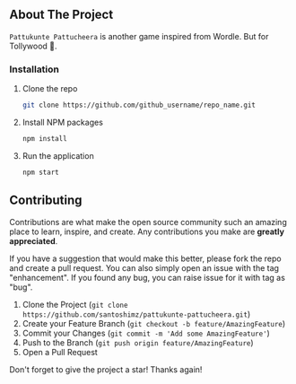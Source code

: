 ## About The Project

`Pattukunte Pattucheera` is another game inspired from Wordle. But for Tollywood 🎥.

### Installation

1. Clone the repo
   ```sh
   git clone https://github.com/github_username/repo_name.git
   ```
3. Install NPM packages
   ```sh
   npm install
   ```
4. Run the application
   ```sh
   npm start
   ```

## Contributing

Contributions are what make the open source community such an amazing place to learn, inspire, and create. Any contributions you make are **greatly appreciated**.

If you have a suggestion that would make this better, please fork the repo and create a pull request. You can also simply open an issue with the tag "enhancement". If you found any bug, you can raise issue for it with tag as "bug".


1. Clone the Project (`git clone https://github.com/santoshimz/pattukunte-pattucheera.git`)
2. Create your Feature Branch (`git checkout -b feature/AmazingFeature`)
3. Commit your Changes (`git commit -m 'Add some AmazingFeature'`)
4. Push to the Branch (`git push origin feature/AmazingFeature`)
5. Open a Pull Request



Don't forget to give the project a star! Thanks again!
